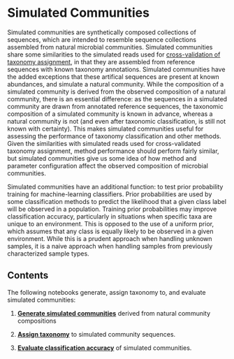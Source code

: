 # Simulated Communities

Simulated communities are synthetically composed collections of sequences, which are intended to resemble sequence collections assembled from natural microbial communities. Simulated communities share some similarities to the simulated reads used for [cross-validation of taxonomy assignment](../cross-validated/index.ipynb), in that they are assembled from reference sequences with known taxonomy annotations. Simulated communities have the added exceptions that these artifical sequences are present at known abundances, and simulate a natural community. While the composition of a simulated community is derived from the observed composition of a natural community, there is an essential difference: as the sequences in a simulated community are drawn from annotated reference sequences, the taxonomic composition of a simulated community is known in advance, whereas a natural community is not (and even after taxonomic classification, is still not known with certainty). This makes simulated communities useful for assessing the performance of taxonomy classification and other methods. Given the similarities with simulated reads used for cross-validated taxonomy assignment, method performance should perform fairly similar, but simulated communities give us some idea of how method and parameter configuration affect the observed composition of microbial communities.

Simulated communities have an additional function: to test prior probability training for machine-learning classifiers. Prior probabilities are used by some classification methods to predict the likelihood that a given class label will be observed in a population. Training prior probabilities may improve classification accuracy, particularly in situations when specific taxa are unique to an environment. This is opposed to the use of a uniform prior, which assumes that any class is equally likely to be observed in a given environment. While this is a prudent approach when handling unknown samples, it is a naive approach when handling samples from previously characterized sample types.

## Contents
The following notebooks generate, assign taxonomy to, and evaluate simulated communities:

1) **[Generate simulated communities](./dataset-generation.ipynb)** derived from natural community compositions

2) **[Assign taxonomy](./taxonomy-assignment.ipynb)** to simulated community sequences.

3) **[Evaluate classification accuracy](./evaluate-classification-accuracy.ipynb)** of simulated communities.
